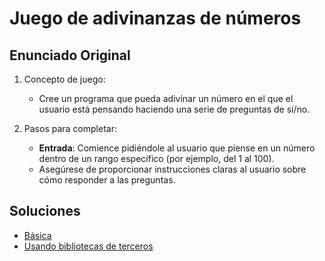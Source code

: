 # Juego de adivinanzas de números

## Enunciado Original

1. Concepto de juego:
    - Cree un programa que pueda adivinar un número en el que el usuario está
      pensando haciendo una serie de preguntas de sí/no.

2. Pasos para completar:
    - **Entrada**: Comience pidiéndole al usuario que piense en un número dentro
      de un rango específico (por ejemplo, del 1 al 100).
    - Asegúrese de proporcionar instrucciones claras al usuario sobre cómo
      responder a las preguntas.

## Soluciones

- [Básica](./main_simple.py)
- [Usando bibliotecas de terceros](./main_cli_libraries.py)

